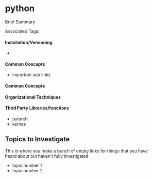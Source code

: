 # python
Brief Summary

Associated Tags: 

#### Installation/Versioning
- 

#### Common Concepts
- important sub links

#### Common Concepts


#### Organizational Techniques


#### Third Party Libraries/functions
- pytorch
- kernas


## Topics to Investigate
This is where you make a bunch of empty links for things that you have heard about but haven't fully investigated
- topic number 1
- topic number 2